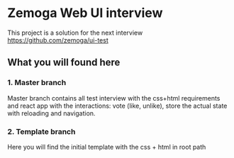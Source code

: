 # Zemoga Web UI interview

This project is a solution for the next interview https://github.com/zemoga/ui-test

## What you will found here

### 1. Master branch
Master branch contains all test interview with the css+html requirements and react app with the interactions: vote (like, unlike), store the actual state with reloading and navigation.


### 2. Template branch
Here you will find the initial template with the css + html in root path

